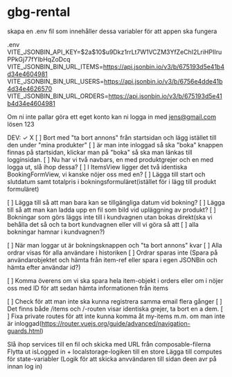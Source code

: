 # gbg-rental

skapa en .env fil som innehåller dessa variabler för att appen ska fungera

.env
VITE_JSONBIN_API_KEY=\$2a\$10\$u9Dkz1rrLt7W1VCZM3YfZeChI2LriHPIIruPPkGj77fYIbHqZoDcq
VITE_JSONBIN_BIN_URL_ITEMS=https://api.jsonbin.io/v3/b/675193d5e41b4d34e4604981
VITE_JSONBIN_BIN_URL_USERS=https://api.jsonbin.io/v3/b/6756e4dde41b4d34e4626570
VITE_JSONBIN_BIN_URL_ORDERS=https://api.jsonbin.io/v3/b/675193d5e41b4d34e4604981

Om ni inte pallar göra ett eget konto kan ni logga in med jens@gmail.com lösen 123

DEV:
✓ X
[ ] Bort med "ta bort annons" från startsidan och lägg istället till den under "mina produkter"
[ ] är man inte inloggad så ska "boka" knappen finnas på startsidan, klickar man på "boka" så ska man länkas till logginsidan.
[ ] Nu har vi två navbars, en med produktgrejer och en med logga ut, slå ihop dessa?
[ ] I ItemsView ligger det två identiska BookingFormView, vi kanske nöjer oss med en?
[ ] Lägga till start och slutdatum samt totalpris i bokningsformuläret(istället för i lägg till produkt formuläret)

[ ] Lägga till så att man bara kan se tillgängliga datum vid bokning?
[ ] Lägga till så att man kan ladda upp en fil som bild vid upläggning av produkt?
[ ] Bokningar som görs läggs inte till i kundvagnen utan bokas direkt(ska vi behålla det så och ta bort kundvagnen eller vill vi göra så att [ ] alla bokningar hamnar i kundvagnen?)

[ ] När man loggar ut är bokningsknappen och "ta bort annons" kvar
[ ] Alla ordrar visas för alla användare i historiken
[ ] Ordrar sparas inte (Spara på användarobjektet och hämta från item-ref eller spara i egen JSONBin och hämta efter användar id?)

[ ] Komma överens om vi ska spara hela item-objekt i orders eller om i nöjer oss med ID för att sedan hämta informationen från items

[ ] Check för att man inte ska kunna registrera samma email flera gånger
[ ] Det finns både /items och /-routen visar identiska grejer, ta bort en a dem.
[ ] Fixa private routes för att inte kunna komma åt my-items m.m. om man inte är inloggad(https://router.vuejs.org/guide/advanced/navigation-guards.html)

Slå ihop services till en fil och skicka med URL från composable-filerna
Flytta ut isLogged in + localstorage-logiken till en store
Lägga till computes för state-variabler
(Logik för att skicka anvvändaren till sidan deen avr på innan log in)